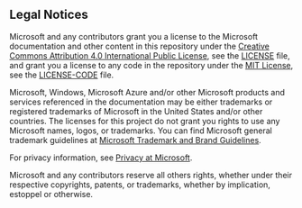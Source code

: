 ## Legal Notices

Microsoft and any contributors grant you a license to the Microsoft documentation and other content
in this repository under the [Creative Commons Attribution 4.0 International Public License][01],
see the [LICENSE][05] file, and grant you a license to any code in the repository under the
[MIT License][03], see the [LICENSE-CODE][06] file.

Microsoft, Windows, Microsoft Azure and/or other Microsoft products and services referenced in the
documentation may be either trademarks or registered trademarks of Microsoft in the United States
and/or other countries. The licenses for this project do not grant you rights to use any Microsoft
names, logos, or trademarks. You can find Microsoft general trademark guidelines at
[Microsoft Trademark and Brand Guidelines][02].

For privacy information, see [Privacy at Microsoft][04].

Microsoft and any contributors reserve all others rights, whether under their respective copyrights,
patents, or trademarks, whether by implication, estoppel or otherwise.

<!-- link references -->
[01]: https://creativecommons.org/licenses/by/4.0/legalcode
[02]: https://www.microsoft.com/legal/intellectualproperty/trademarks
[03]: https://opensource.org/licenses/MIT
[04]: https://privacy.microsoft.com
[05]: LICENSE
[06]: LICENSE-CODE
